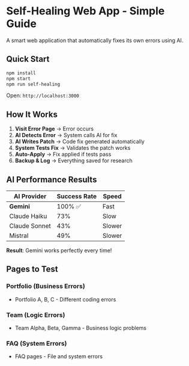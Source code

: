 # Self-Healing Web App - Simple Guide

A smart web application that automatically fixes its own errors using AI.

## Quick Start

```bash
npm install
npm start
npm run self-healing
```

Open: `http://localhost:3000`

## How It Works

1. **Visit Error Page** → Error occurs
2. **AI Detects Error** → System calls AI for fix
3. **AI Writes Patch** → Code fix generated automatically  
4. **System Tests Fix** → Validates the patch works
5. **Auto-Apply** → Fix applied if tests pass
6. **Backup & Log** → Everything saved for research

## AI Performance Results

| AI Provider | Success Rate | Speed |
|------------|-------------|-------|
| **Gemini** | 100% ✅ | Fast |
| Claude Haiku | 73% | Slow |
| Claude Sonnet | 43% | Slower |
| Mistral | 49% | Slower |

**Result**: Gemini works perfectly every time!

## Pages to Test

### Portfolio (Business Errors)
- Portfolio A, B, C - Different coding errors

### Team (Logic Errors)  
- Team Alpha, Beta, Gamma - Business logic problems

### FAQ (System Errors)
- FAQ pages - File and system errors
